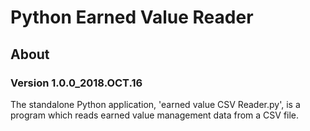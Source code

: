 # **Python Earned Value Reader**
## About

### Version 1.0.0_2018.OCT.16

The standalone Python application, 'earned value CSV Reader.py', is a program which reads earned value management data from a 
CSV file.
